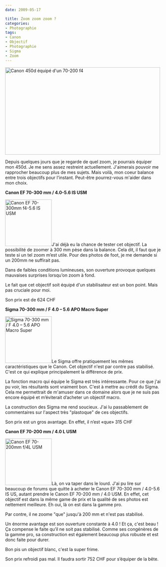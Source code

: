 ```yaml
---
date: 2009-05-17

title: Zoom zoom zoom ?
categories:
- Photographie
tags:
- Canon
- Objectif
- Photographie
- Sigma
- Zoom
---
```

<img class="alignnone size-full wp-image-1209" title="Canon 450d équipé d'un 70-200 f4" src="https://dlgjp9x71cipk.cloudfront.net/2009/05/450d70200.png" alt="Canon 450d équipé d'un 70-200 f4" width="500" height="281" />

Depuis quelques jours que je regarde de quel zoom, je pourrais équiper mon 450d. Je me sens assez restreint actuellement. J'aimerais pouvoir me rapprocher beaucoup plus de mes sujets. Mais voilà, mon coeur balance entre trois objectifs pour l'instant. Peut-être pourrez-vous m'aider dans mon choix.

<!--more-->

<strong>Canon EF 70-300 mm / 4.0-5.6 IS USM</strong>

<a href="https://dlgjp9x71cipk.cloudfront.net/2009/05/ef-70-300mm-w200_tcm109-306154.jpg"><img class="alignright size-thumbnail wp-image-1208" title="Canon EF 70-300mm f4-5.6 IS USM" src="https://dlgjp9x71cipk.cloudfront.net/2009/05/ef-70-300mm-w200_tcm109-306154-150x150.jpg" alt="Canon EF 70-300mm f4-5.6 IS USM" width="150" height="150" /></a>J'ai déjà eu la chance de tester cet objectif.  La possibilité de zoomer à 300 mm pèse dans la balance. Cela dit, il faut que je teste si un tel zoom m’est utile. Pour des photos de foot, je me demande si un 200mm ne suffirait pas.

Dans de faibles conditions lumineuses, son ouverture provoque quelques mauvaises surprises lorsqu’on zoom à fond.

Le fait que cet objectif soit équipé d'un stabilisateur est un bon point. Mais pas cruciale pour moi.

Son prix est de 624 CHF

<strong>Sigma 70-300 mm / F 4.0 – 5.6 APO Macro Super</strong>

<a href="https://dlgjp9x71cipk.cloudfront.net/2009/05/sig470jpg.jpeg"><img class="alignright size-thumbnail wp-image-1205" title="Sigma 70-300 mm / F 4.0 – 5.6 APO Macro Super " src="https://dlgjp9x71cipk.cloudfront.net/2009/05/sig470jpg-150x150.jpg" alt="Sigma 70-300 mm / F 4.0 – 5.6 APO Macro Super " width="150" height="150" /></a>Le Sigma offre pratiquement les mêmes caractéristiques que le Canon. Cet objectif n'est par contre pas stabilisé. C'est ce qui explique principalement la différence de prix.

La fonction macro qui équipe le Sigma est très intéressante. Pour ce que j'ai pu voir, les résultants sont vraiment bon. C'est à mettre au crédit du Sigma. Cela me permettrait de m'amuser dans ce domaine alors que je ne suis pas encore équipé et m’éviterait d’acheter un objectif macro.

La construction des Sigma me rend soucieux. J'ai lu passablement de commentaires sur l'aspect très "plastoque" de ces objectifs.

Son prix est un gros avantage. En effet, il n’est «que» 315 CHF

<strong>Canon EF 70-200 mm / 4.0 L USM</strong>

<a href="https://dlgjp9x71cipk.cloudfront.net/2009/05/canon70200.jpg"><img class="alignright size-thumbnail wp-image-1207" title="Canon EF 70-200mm f/4L USM" src="https://dlgjp9x71cipk.cloudfront.net/2009/05/canon70200-150x150.jpg" alt="Canon EF 70-200mm f/4L USM" width="150" height="150" /></a>Là, on va taper dans le lourd. J'ai pu lire sur beaucoup de forums que quitte à acheter le Canon EF 70-300 mm / 4.0-5.6 IS US, autant prendre le Canon EF 70-200 mm / 4.0 USM. En effet, cet objectif est dans la même game de prix et la qualité de ses photos est nettement meilleure. Eh oui, là on est dans la gamme pro.

Par contre, il ne zoome "que" jusqu'à 200 mm et n'est pas stabilisé.

Un énorme avantage est son ouverture constante à 4.0 ! Et ça, c'est beau ! Ça compense le faite qu’il ne soit pas stabilisé.
Comme ses congénères de la gamme pro, sa construction est également beaucoup plus robuste et est donc faite pour durer.

Bon pis un objectif blanc, c'est la super frime.

Son prix refroidi pas mal. Il faudra sortir 752 CHF pour s’équiper de la bête.
